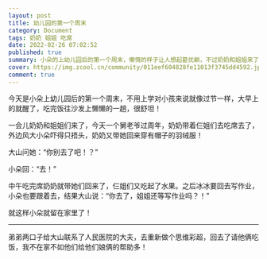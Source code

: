 ```yaml
---
layout: post
title: 幼儿园的第一个周末
category: Document
tags: 奶奶 姐姐 吃席
date: 2022-02-26 07:02:52
published: true
summary: 小朵的上幼儿园后的第一个周末，懒惰的样子让人想起葛优躺，不过奶奶和姐姐来了，去亲戚家吃席去了！
cover: https://img.zcool.cn/community/011eef604828fe11013f3745dd4592.jpg@1280w_1l_2o_100sh.jpg
comment: true
---
```


今天是小朵上幼儿园后的第一个周末，不用上学对小孩来说就像过节一样，大早上的就醒了，吃完饭往沙发上懒懒的一趟，很舒坦！

一会儿奶奶和姐姐们来了，今天一个舅老爷过周年，奶奶带着仨姐们去吃席去了，外边风大小朵吓得只捂头，奶奶又带她回来穿有帽子的羽绒服！

大山问她：“你别去了吧！？”

小朵回：“去！”

中午吃完席奶奶就带她们回来了，仨姐们又吃起了水果。之后冰冰要回去写作业，小朵也要跟着去，结果大山说：“你去了，姐姐还等写作业吗？！”

就这样小朵就留在家里了！

---

弟弟两口子给大山联系了人民医院的大夫，去重新做个思维彩超，回去了请他俩吃饭，我不在家不如他们给他们娘俩的帮助多！

